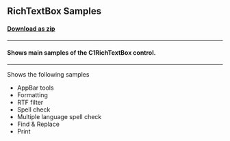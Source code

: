 ## RichTextBox Samples
#### [Download as zip](https://downgit.github.io/#/home?url=https://github.com/GrapeCity/ComponentOne-UWP-Samples/tree/master/C1.UWP.RichTextBox/CS/RichTextBoxSamples)
____
#### Shows main samples of the C1RichTextBox control.
____
Shows the following samples

* AppBar tools
* Formatting
* RTF filter
* Spell check
* Multiple language spell check
* Find & Replace
* Print
